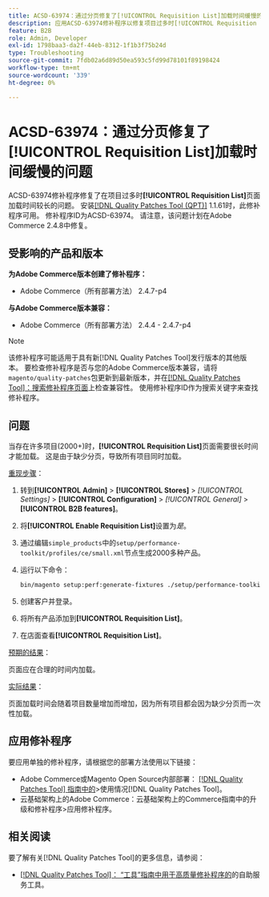 ```yaml
---
title: ACSD-63974：通过分页修复了[!UICONTROL Requisition List]加载时间缓慢的问题
description: 应用ACSD-63974修补程序以修复项目过多时[!UICONTROL Requisition List]页面加载时间较长的问题。
feature: B2B
role: Admin, Developer
exl-id: 1798baa3-da2f-44eb-8312-1f1b3f75b24d
type: Troubleshooting
source-git-commit: 7fdb02a6d89d50ea593c5fd99d78101f89198424
workflow-type: tm+mt
source-wordcount: '339'
ht-degree: 0%

---
```


# ACSD-63974：通过分页修复了[!UICONTROL Requisition List]加载时间缓慢的问题

ACSD-63974修补程序修复了在项目过多时&#x200B;**[!UICONTROL Requisition List]**&#x200B;页面加载时间较长的问题。 安装[[!DNL Quality Patches Tool (QPT)]](/help/tools/quality-patches-tool/quality-patches-tool-to-self-serve-quality-patches.md) 1.1.61时，此修补程序可用。 修补程序ID为ACSD-63974。 请注意，该问题计划在Adobe Commerce 2.4.8中修复。

## 受影响的产品和版本

**为Adobe Commerce版本创建了修补程序：**

* Adobe Commerce（所有部署方法） 2.4.7-p4

**与Adobe Commerce版本兼容：**

* Adobe Commerce（所有部署方法） 2.4.4 - 2.4.7-p4

>[!NOTE]
>
>该修补程序可能适用于具有新[!DNL Quality Patches Tool]发行版本的其他版本。 要检查修补程序是否与您的Adobe Commerce版本兼容，请将`magento/quality-patches`包更新到最新版本，并在[[!DNL Quality Patches Tool]：搜索修补程序页面](https://experienceleague.adobe.com/tools/commerce-quality-patches/index.html)上检查兼容性。 使用修补程序ID作为搜索关键字来查找修补程序。

## 问题

当存在许多项目(2000+)时，**[!UICONTROL Requisition List]**&#x200B;页面需要很长时间才能加载。 这是由于缺少分页，导致所有项目同时加载。

<u>重现步骤</u>：

1. 转到&#x200B;**[!UICONTROL Admin]** > **[!UICONTROL Stores]** > *[!UICONTROL Settings]* > **[!UICONTROL Configuration]** > *[!UICONTROL General]* > **[!UICONTROL B2B features]**。
1. 将&#x200B;**[!UICONTROL Enable Requisition List]**&#x200B;设置为&#x200B;*是*。
1. 通过编辑`simple_products`中的`setup/performance-toolkit/profiles/ce/small.xml`节点生成2000多种产品。
1. 运行以下命令：

   ```bash
   bin/magento setup:perf:generate-fixtures ./setup/performance-toolkit/profiles/ce/small.xml
   ```

1. 创建客户并登录。
1. 将所有产品添加到&#x200B;**[!UICONTROL Requisition List]**。
1. 在店面查看&#x200B;**[!UICONTROL Requisition List]**。


<u>预期的结果</u>：

页面应在合理的时间内加载。


<u>实际结果</u>：

页面加载时间会随着项目数量增加而增加，因为所有项目都会因为缺少分页而一次性加载。

## 应用修补程序

要应用单独的修补程序，请根据您的部署方法使用以下链接：

* Adobe Commerce或Magento Open Source内部部署： [[!DNL Quality Patches Tool] 指南中的](/help/tools/quality-patches-tool/usage.md)>使用情况[!DNL Quality Patches Tool]。
* 云基础架构上的Adobe Commerce：云基础架构上的Commerce指南中的升级和修补程序>应用修补程序。

## 相关阅读

要了解有关[!DNL Quality Patches Tool]的更多信息，请参阅：

* [[!DNL Quality Patches Tool]： “工具”指南中用于高质量修补程序的](/help/tools/quality-patches-tool/quality-patches-tool-to-self-serve-quality-patches.md)的自助服务工具。
